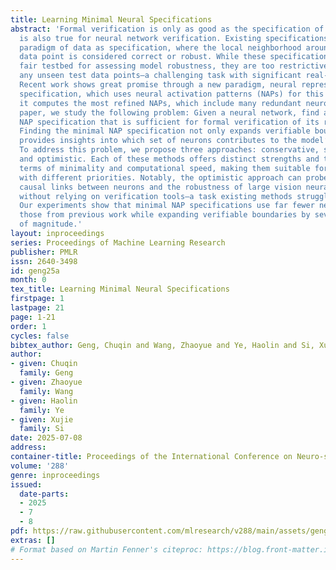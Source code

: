```yaml
---
title: Learning Minimal Neural Specifications
abstract: 'Formal verification is only as good as the specification of a system, which
  is also true for neural network verification. Existing specifications follow the
  paradigm of data as specification, where the local neighborhood around a reference
  data point is considered correct or robust. While these specifications provide a
  fair testbed for assessing model robustness, they are too restrictive for verifying
  any unseen test data points—a challenging task with significant real-world implications.
  Recent work shows great promise through a new paradigm, neural representation as
  specification, which uses neural activation patterns (NAPs) for this purpose. However,
  it computes the most refined NAPs, which include many redundant neurons. In this
  paper, we study the following problem: Given a neural network, find a minimal (general)
  NAP specification that is sufficient for formal verification of its robustness properties.
  Finding the minimal NAP specification not only expands verifiable bounds but also
  provides insights into which set of neurons contributes to the model’s robustness.
  To address this problem, we propose three approaches: conservative, statistical,
  and optimistic. Each of these methods offers distinct strengths and trade-offs in
  terms of minimality and computational speed, making them suitable for scenarios
  with different priorities. Notably, the optimistic approach can probe potential
  causal links between neurons and the robustness of large vision neural networks
  without relying on verification tools—a task existing methods struggle to scale.
  Our experiments show that minimal NAP specifications use far fewer neurons than
  those from previous work while expanding verifiable boundaries by several orders
  of magnitude.'
layout: inproceedings
series: Proceedings of Machine Learning Research
publisher: PMLR
issn: 2640-3498
id: geng25a
month: 0
tex_title: Learning Minimal Neural Specifications
firstpage: 1
lastpage: 21
page: 1-21
order: 1
cycles: false
bibtex_author: Geng, Chuqin and Wang, Zhaoyue and Ye, Haolin and Si, Xujie
author:
- given: Chuqin
  family: Geng
- given: Zhaoyue
  family: Wang
- given: Haolin
  family: Ye
- given: Xujie
  family: Si
date: 2025-07-08
address:
container-title: Proceedings of the International Conference on Neuro-symbolic Systems
volume: '288'
genre: inproceedings
issued:
  date-parts:
  - 2025
  - 7
  - 8
pdf: https://raw.githubusercontent.com/mlresearch/v288/main/assets/geng25a/geng25a.pdf
extras: []
# Format based on Martin Fenner's citeproc: https://blog.front-matter.io/posts/citeproc-yaml-for-bibliographies/
---
```

